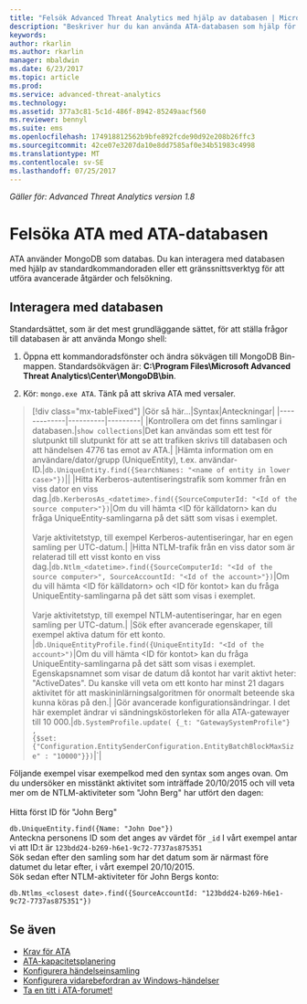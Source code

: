 ```yaml
---
title: "Felsök Advanced Threat Analytics med hjälp av databasen | Microsoft Docs"
description: "Beskriver hur du kan använda ATA-databasen som hjälp för att felsöka problem"
keywords: 
author: rkarlin
ms.author: rkarlin
manager: mbaldwin
ms.date: 6/23/2017
ms.topic: article
ms.prod: 
ms.service: advanced-threat-analytics
ms.technology: 
ms.assetid: 377a3c81-5c1d-486f-8942-85249aacf560
ms.reviewer: bennyl
ms.suite: ems
ms.openlocfilehash: 174918812562b9bfe892fcde90d92e208b26ffc3
ms.sourcegitcommit: 42ce07e3207da10e8dd7585af0e34b51983c4998
ms.translationtype: MT
ms.contentlocale: sv-SE
ms.lasthandoff: 07/25/2017
---
```

*Gäller för: Advanced Threat Analytics version 1.8*



# <a name="troubleshooting-ata-using-the-ata-database"></a>Felsöka ATA med ATA-databasen
ATA använder MongoDB som databas.
Du kan interagera med databasen med hjälp av standardkommandoraden eller ett gränssnittsverktyg för att utföra avancerade åtgärder och felsökning.

## <a name="interacting-with-the-database"></a>Interagera med databasen
Standardsättet, som är det mest grundläggande sättet, för att ställa frågor till databasen är att använda Mongo shell:

1.  Öppna ett kommandoradsfönster och ändra sökvägen till MongoDB Bin-mappen. Standardsökvägen är: **C:\Program Files\Microsoft Advanced Threat Analytics\Center\MongoDB\bin**.

2.  Kör: `mongo.exe ATA`. Tänk på att skriva ATA med versaler.

> [!div class="mx-tableFixed"]
|Gör så här...|Syntax|Anteckningar|
|-------------|----------|---------|
|Kontrollera om det finns samlingar i databasen.|`show collections`|Det kan användas som ett test för slutpunkt till slutpunkt för att se att trafiken skrivs till databasen och att händelsen 4776 tas emot av ATA.|
|Hämta information om en användare/dator/grupp (UniqueEntity), t.ex. användar-ID.|`db.UniqueEntity.find({SearchNames: "<name of entity in lower case>"})`||
|Hitta Kerberos-autentiseringstrafik som kommer från en viss dator en viss dag.|`db.KerberosAs_<datetime>.find({SourceComputerId: "<Id of the source computer>"})`|Om du vill hämta &lt;ID för källdatorn&gt; kan du fråga UniqueEntity-samlingarna på det sätt som visas i exemplet.<br /><br />Varje aktivitetstyp, till exempel Kerberos-autentiseringar, har en egen samling per UTC-datum.|
|Hitta NTLM-trafik från en viss dator som är relaterad till ett visst konto en viss dag.|`db.Ntlm_<datetime>.find({SourceComputerId: "<Id of the source computer>", SourceAccountId: "<Id of the account>"})`|Om du vill hämta &lt;ID för källdatorn&gt; och &lt;ID för kontot&gt; kan du fråga UniqueEntity-samlingarna på det sätt som visas i exemplet.<br /><br />Varje aktivitetstyp, till exempel NTLM-autentiseringar, har en egen samling per UTC-datum.|
|Sök efter avancerade egenskaper, till exempel aktiva datum för ett konto. |`db.UniqueEntityProfile.find({UniqueEntityId: "<Id of the account>")`|Om du vill hämta &lt;ID för kontot&gt; kan du fråga UniqueEntity-samlingarna på det sätt som visas i exemplet.<br>Egenskapsnamnet som visar de datum då kontot har varit aktivt heter: "ActiveDates". Du kanske vill veta om ett konto har minst 21 dagars aktivitet för att maskininlärningsalgoritmen för onormalt beteende ska kunna köras på den.|
|Gör avancerade konfigurationsändringar. I det här exemplet ändrar vi sändningsköstorleken för alla ATA-gatewayer till 10 000.|`db.SystemProfile.update( {_t: "GatewaySystemProfile"} ,`<br>`{$set:{"Configuration.EntitySenderConfiguration.EntityBatchBlockMaxSize" : "10000"}})`|`|

Följande exempel visar exempelkod med den syntax som anges ovan. Om du undersöker en misstänkt aktivitet som inträffade 20/10/2015 och vill veta mer om de NTLM-aktiviteter som "John Berg" har utfört den dagen:<br /><br />Hitta först ID för "John Berg"

`db.UniqueEntity.find({Name: "John Doe"})`<br>Anteckna personens ID som det anges av värdet för `_id` I vårt exempel antar vi att ID:t är `123bdd24-b269-h6e1-9c72-7737as875351`<br>Sök sedan efter den samling som har det datum som är närmast före datumet du letar efter, i vårt exempel 20/10/2015.<br>Sök sedan efter NTLM-aktiviteter för John Bergs konto: 

`db.Ntlms_<closest date>.find({SourceAccountId: "123bdd24-b269-h6e1-9c72-7737as875351"})`

## <a name="see-also"></a>Se även
- [Krav för ATA](ata-prerequisites.md)
- [ATA-kapacitetsplanering](ata-capacity-planning.md)
- [Konfigurera händelseinsamling](configure-event-collection.md)
- [Konfigurera vidarebefordran av Windows-händelser](configure-event-collection.md#configuring-windows-event-forwarding)
- [Ta en titt i ATA-forumet!](https://social.technet.microsoft.com/Forums/security/home?forum=mata)
